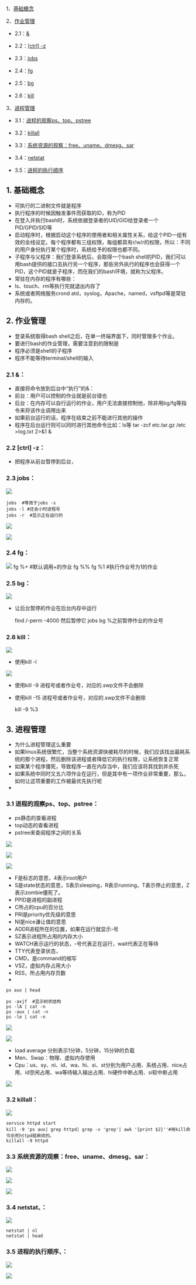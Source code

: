 
1、[基础概念](#jump1)



2、[作业管理](#jump2)

- 2.1：[&](#jump2.1)

- 2.2：[[ctrl] -z](#jump2.2)

- 2.3：[jobs](#jump2.3)

- 2.4：[fg](#jump2.4)

- 2.5：[bg](#jump2.5)

- 2.6：[kill](#jump2.6)

3、[进程管理](#jump3)

- 3.1：[进程的观察ps、top、pstree](#jump3.1)

- 3.2：[killall](#jump3.2)

- 3.3：[系统资源的观察：free、uname、dmesg、sar](#jump3.3)

- 3.4：[netstat](#jump3.4)

- 3.5：[进程的执行顺序](#jump3.5)




<h2 id="1">1. <span id="jump1">基础概念</span></h2>

- 可执行的二进制文件就是程序
- 执行程序的时候因触发事件而获取的ID，称为PID
- 在登入并执行bash时，系统依据登录者的UID/GID给登录者一个PID/GPID/SID等
- 启动程序时，根据启动这个程序的使用者和相关属性关系，给这个PID一组有效的全线设定。每个程序都有三组权限，每组都具有r/w/r的权限，所以：不同的用户身份执行某个程序时，系统给予的权限也都不同。
- 子程序与父程序：我们登录系统后，会取得一个bash shell的PID，我们可以用bash提供的接口去执行另一个程序，那些另外执行的程序也会获得一个PID，这个PID就是子程序，而在我们的bash环境，就称为父程序。
- 常驻在内存的程序有哪些：
- ls、touch、rm等执行完就退出内存了
- 系统或者网络服务crond atd，syslog，Apache，named，vsftpd等是常驻内存的。



<h2 id="2">2. <span id="jump2">作业管理</span></h2>

- 登录系统取得bash shell之后，在单一终端界面下，同时管理多个作业。
- 要进行bash的作业管理，需要注意到的限制是
- 程序必须是shell的子程序
- 程序不能等待terminal/shell的输入



<h3 id="2.1">2.1 <span id="jump2.1">&：</span></h3>


- 直接将命令放到后台中“执行”的&：
- 前台：用户可以控制的作业就是前台错也
- 后台：在内存可以自行运行的作业，用户无法直接控制他，除非用bg/fg等指令来将该作业调用出来
- 如果前台运行的话，程序在结束之前不能进行其他的操作
- 程序在后台运行则可以同时进行其他命令比如：ls等
    tar -zcf etc.tar.gz /etc >log.txt 2>&1 &


<h3 id="2.2">2.2 <span id="jump2.2">[ctrl] -z：</span></h3>

- 把程序从前台暂停到后台，


<h3 id="2.3">2.3 <span id="jump2.3">jobs：</span></h3>

![](https://i.imgur.com/k2jGCKV.png)

    jobs  #等效于jobs -s
    jobs -l #还会小时进程号
    jobs -r  #显示正在运行的

![](https://i.imgur.com/b9xZdq4.png)

![](https://i.imgur.com/1g5ihIG.png)



<h3 id="2.4">2.4 <span id="jump2.4">fg：</span></h3>

![](https://i.imgur.com/gqmaW7Z.png)
    fg %+  #默认调用+的作业
    fg %%
    fg %1   #执行作业号为1的作业

<h3 id="2.5">2.5 <span id="jump2.5">bg：</span></h3>

![](https://i.imgur.com/mSEscHy.png)


- 让后台暂停的作业在后台内存中运行


    find /-perm -4000
    然后暂停它
    jobs
    bg %之前暂停作业的作业号


<h3 id="2.6">2.6 <span id="jump2.6">kill：</span></h3>


![](https://i.imgur.com/D6XBQEm.png)

- 使用kill -l

![](https://i.imgur.com/9JwGLGl.png)




- 使用kill -9 进程号或者作业号，对应的.swp文件不会删除
- 使用kill -15 进程号或者作业号，对应的.swp文件不会删除

    kill -9 %3




<h2 id="3">3. <span id="jump3">进程管理</span></h2>

- 为什么进程管理这么重要
- 如果linux系统很繁忙，当整个系统资源快被耗尽的时候，我们应该找出最耗系统的那个进程，然后删除该进程或者降低它的执行权限，让系统恢复正常
- 如果某个程序僵死，导致程序一直在内存当中，我们应该将其找到并杀死
- 如果系统中同时又五六项作业在运行，但是其中有一项作业非常重要，那么，如何让这项重要的工作被最优先执行呢
- 



<h3 id="3.1">3.1 <span id="jump3.1">进程的观察ps、top、pstree：</span></h3>


- ps静态的查看进程
- top动态的查看进程
- pstree来查阅程序之间的关系


![](https://i.imgur.com/eSkaQlw.png)


![](https://i.imgur.com/0B7H2Xi.png)


![](https://i.imgur.com/QmHH8HV.png)

- F是标志的意思，4表示root用户
- S是state状态的意思，S表示sleeping，R表示running，T表示停止的意思，Z表示zombie僵死了。
- PPID是进程的副进程
- C所占的cpu的百分比
- PRI是priority优先级的意思
- NI是nice谦让值的意思
- ADDR进程所在的位置，如果在运行就显示-号
- SZ表示进程所占用的内存大小
- WATCH表示运行的状态，-号代表正在运行，wait代表正在等待
- TTY代表登录状态，
- CMD，是command的缩写
- VSZ，虚拟内存占用大小
- RSS，所占用内存页数
- 

    ps aux | head

    ps -axjf  #显示树状结构
    ps -lA | cat -n
    ps -aux | cat -n
    ps -le | cat -n


![](https://i.imgur.com/1srJrf5.png)


 
![](https://i.imgur.com/5gGIvjk.png)   
 


- load average 分别表示1分钟，5分钟，15分钟的负载
- Men、Swap：物理、虚拟内存使用
- Cpu：us、sy、ni、id、wa、hi、si、st分别为用户占用、系统占用、nice占用、id空闲占用、wa等待输入输出占用、hi硬件中断占用、si软中断占用




![](https://i.imgur.com/dUaeaiI.png)


<h3 id="3.2">3.2 <span id="jump3.2">killall：</span></h3>


![](https://i.imgur.com/znTVBQ6.png)


    service httpd start
    kill -9 'ps aux| grep httpd| grep -v 'grep'| awk '{print $2}''#用kill命令杀死httpd挺麻烦的。
    killall -9 httpd



<h3 id="3.3">3.3 <span id="jump3.3">系统资源的观察：free、uname、dmesg、sar：</span></h3>

![](https://i.imgur.com/od9Z42v.png)


![](https://i.imgur.com/zYwc1PR.png)


![](https://i.imgur.com/mTi1aX4.png)


<h3 id="3.4">3.4 <span id="jump3.4">netstat、：</span></h3>


![](https://i.imgur.com/xoDhmiY.png)

    netstat | nl
    netstat | head


<h3 id="3.5">3.5 <span id="jump3.5">进程的执行顺序、：</span></h3>

![](https://i.imgur.com/e5si1cL.png)

![](https://i.imgur.com/kCDMz8e.png)